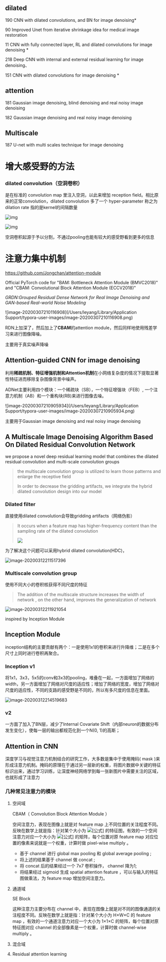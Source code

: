 ## dilated

190 CNN with dilated convolutions, and BN for image denoising*

90 Improved Unet from iterative shrinkage idea for medical image restoration

11 CNN with fully connected layer, RL and dilated convolutions for image denoising *

218 Deep CNN with internal and external residual learning for image denoising、

151 CNN with dilated convolutions for image denoising *

## attention

181 Gaussian image denoising, blind denoising and real noisy image denoising

182 Gaussian image denoising and real noisy image denoising

## Multiscale

187 U-net with multi scales technique for image denoising



# 增大感受野的方法

### dilated convolution（空洞卷积）

是在标准的 convolution map 里注入空洞，以此来增加 reception field。相比原来的正常convolution，dilated convolution 多了一个 hyper-parameter 称之为 dilation rate 指的是kernel的间隔数量

![img](https://pic3.zhimg.com/50/v2-d552433faa8363df84c53b905443a556_hd.jpg)

![img](https://pic2.zhimg.com/50/v2-4959201e816888c6648f2e78cccfd253_hd.jpg)

空洞卷积起源于予以分割，不通过pooling也能有较大的感受野看到更多的信息

# 注意力集中机制

https://github.com/Jongchan/attention-module

Official PyTorch code for "BAM: Bottleneck Attention Module (BMVC2018)" and "CBAM: Convolutional Block Attention Module (ECCV2018)"

*GRDN:Grouped Residual Dense Network for Real Image Denoising and GAN-based Real-world Noise Modeling*

![image-20200307210116908](/Users/leyang/Library/Application Support/typora-user-images/image-20200307210116908.png)

RDN上加深了，然后加上了**CBAM**的attention module，然后同样地使用残差学习来进行图像降噪。

主要用于真实噪声降噪

## Attention-guided CNN for image denoising

利用**稀疏机制、特征增强机制和Attention机制**在小网络复杂度的情况下提取显著性特征进而移除复杂图像背景中噪声。

ADNet主要利用四个模块：一个稀疏块（SB），一个特征增强块（FEB）, 一个注意力机制（AB）和一个重构块(RB)来进行图像去噪。

![image-20200307210905934](/Users/leyang/Library/Application Support/typora-user-images/image-20200307210905934.png)

主要用于Gaussian image denoising and real noisy image denoising





## A Multiscale Image Denoising Algorithm Based On Dilated Residual Convolution Network

we propose a novel deep residual learning model that combines the dilated residual convolution and multi-scale convolution groups

> the multiscale convolution group is utilized to learn those patterns and enlarge the receptive field
>
> In order to decrease the gridding artifacts, we integrate the hybrid dilated convolution design into our model

### Dilated filter

直接使用dilated convolution会导致gridding artifacts（网络伪影）

> It occurs when a feature map has higher-frequency content than the sampling rate of the dilated convolution
>
> ![](https://tva1.sinaimg.cn/large/00831rSTly1gcrgcmpdehj311a0jcgo5.jpg)

为了解决这个问题可以采用hybrid dilated convolution(HDC)，

![image-20200312211517396](https://tva1.sinaimg.cn/large/00831rSTly1gcrgg2jdd6j31go0rktdz.jpg)

### Multiscale convolution group

使用不同大小的卷积核获得不同尺度的特征

> The addition of the multiscale structure increases the width of network , on the other hand, improves the generalization of network

![image-20200312211921054](https://tva1.sinaimg.cn/large/00831rSTly1gcrgjsdn9sj31p30u07be.jpg)

inspired by Inception Module

## Inception Module

inception结构的主要贡献有两个：一是使用1x1的卷积来进行升降维；二是在多个尺寸上同时进行卷积再聚合。

### Inception v1

将1x1，3x3，5x5的conv和3x3的pooling，堆叠在一起，一方面增加了网络的width，另一方面增加了网络对尺度的适应性；增加了网络的宽度，增加了网络对尺度的适应性，不同的支路的感受野是不同的，所以有多尺度的信息在里面。

![image-20200312214519683](https://tva1.sinaimg.cn/large/00831rSTly1gcrhazv5kdj310k0j4dnv.jpg)



### v2

一方面了加入了BN层，减少了Internal Covariate Shift（内部neuron的数据分布发生变化），使每一层的输出都规范化到一个N(0, 1)的高斯；



## Attention in CNN

深度学习与视觉注意力机制结合的研究工作，大多数是集中于使用掩码( mask )来形成注意力机制。掩码的原理在于通过另一层新的权重，将图片数据中关键的特征标识出来，通过学习训练，让深度神经网络学到每一张新图片中需要关注的区域，也就形成了注意力

### 几种常见注意力的模块

1. 空间域

   CBAM（ Convolution Block Attention Module ）

   空间注意力，表现在图像上就是对 feature map 上不同位置的关注程度不同。反映在数学上就是指：针对某个大小为 ![[公式]](https://www.zhihu.com/equation?tex=H%C3%97W%C3%97C) 的特征图，有效的一个空间注意力对应一个大小为 ![[公式]](https://www.zhihu.com/equation?tex=H%C3%97W) 的矩阵，每个位置对原 feature map 对应位置的像素来说就是一个权重，计算时做 pixel-wise multiply 。

   - 基于 channel 进行 global max pooling 和 global average pooling ;
   - 将上述的结果基于 channel 做 concat ;
   - 将 concat 后的结果经过一个 7x7 卷积操作， channel 降为1;
   - 将结果经过 sigmoid 生成 spatial attention feature ，可以与输入的特征图做乘法，为 feature map 增加空间注意力。

2. 通道域

   SE Block

   这种注意力主要分布在 channel 中，表现在图像上就是对不同的图像通道的关注程度不同。反映在数学上就是指：针对某个大小为 H×W×C 的 feature map ，有效的一个通道注意力对应一个大小为 1×1×C 的矩阵，每个位置对原特征图对应 channel 的全部像素是一个权重，计算时做 channel-wise multiply 。

3. 混合域

4. Residual attention learning

   







